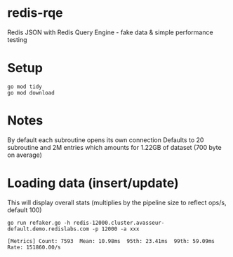 # redis-rqe
Redis JSON with Redis Query Engine - fake data &amp; simple performance testing

# Setup

```
go mod tidy
go mod download
```

# Notes

By default each subroutine opens its own connection
Defaults to 20 subroutine and 2M entries which amounts for 1.22GB of dataset (700 byte on average)

# Loading data (insert/update)

This will display overall stats (multiplies by the pipeline size to reflect ops/s, default 100)
```
go run refaker.go -h redis-12000.cluster.avasseur-default.demo.redislabs.com -p 12000 -a xxx

[Metrics] Count: 7593  Mean: 10.98ms  95th: 23.41ms  99th: 59.09ms  Rate: 151860.00/s
```